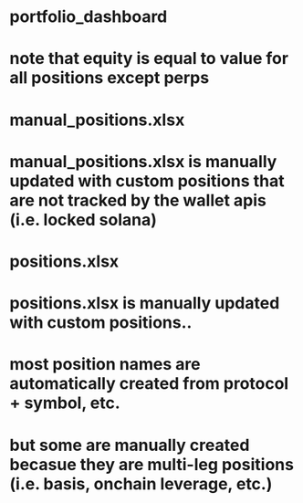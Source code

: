 # portfolio_dashboard


# note that equity is equal to value for all positions except perps


# manual_positions.xlsx
# manual_positions.xlsx is manually updated with custom positions that are not tracked by the wallet apis (i.e. locked solana)

# positions.xlsx
# positions.xlsx is manually updated with custom positions.. 
# most position names are automatically created from protocol + symbol, etc.
# but some are manually created becasue they are multi-leg positions (i.e. basis, onchain leverage, etc.)



